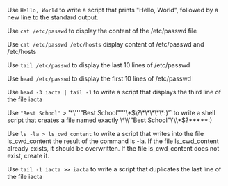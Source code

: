 Use `Hello, World` to write a script that prints "Hello, World", followed by a new line to the standard output.

Use `cat /etc/passwd` to display the content of the /etc/passwd file

Use `cat /etc/passwd /etc/hosts` display content of /etc/passwd and /etc/hosts

Use `tail /etc/passwd` to display the last 10 lines of /etc/passwd

Use `head /etc/passwd` to display the first 10 lines of /etc/passwd

Use `head -3 iacta | tail -1` to write a script that displays the third line of the file iacta

Use `"Best School"` > '\*\\'\''"Best School"\'\''\\*$\?\*\*\*\*\*:)'` to write a shell script that creates a file named exactly \*\\'"Best School"\'\\*$\?\*\*\*\*\*:)

Use `ls -la > ls_cwd_content` to write a script that writes into the file ls_cwd_content the result of the command ls -la. If the file ls_cwd_content already exists, it should be overwritten. If the file ls_cwd_content does not exist, create it.

Use `tail -1 iacta >> iacta` to write a script that duplicates the last line of the file iacta
